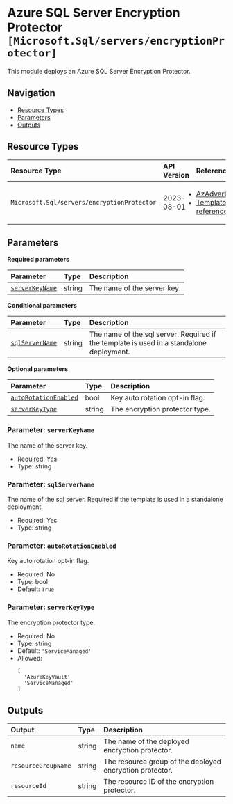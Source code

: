 # Azure SQL Server Encryption Protector `[Microsoft.Sql/servers/encryptionProtector]`

This module deploys an Azure SQL Server Encryption Protector.

## Navigation

- [Resource Types](#Resource-Types)
- [Parameters](#Parameters)
- [Outputs](#Outputs)

## Resource Types

| Resource Type | API Version | References |
| :-- | :-- | :-- |
| `Microsoft.Sql/servers/encryptionProtector` | 2023-08-01 | <ul style="padding-left: 0px;"><li>[AzAdvertizer](https://www.azadvertizer.net/azresourcetypes/microsoft.sql_servers_encryptionprotector.html)</li><li>[Template reference](https://learn.microsoft.com/en-us/azure/templates/Microsoft.Sql/2023-08-01/servers/encryptionProtector)</li></ul> |

## Parameters

**Required parameters**

| Parameter | Type | Description |
| :-- | :-- | :-- |
| [`serverKeyName`](#parameter-serverkeyname) | string | The name of the server key. |

**Conditional parameters**

| Parameter | Type | Description |
| :-- | :-- | :-- |
| [`sqlServerName`](#parameter-sqlservername) | string | The name of the sql server. Required if the template is used in a standalone deployment. |

**Optional parameters**

| Parameter | Type | Description |
| :-- | :-- | :-- |
| [`autoRotationEnabled`](#parameter-autorotationenabled) | bool | Key auto rotation opt-in flag. |
| [`serverKeyType`](#parameter-serverkeytype) | string | The encryption protector type. |

### Parameter: `serverKeyName`

The name of the server key.

- Required: Yes
- Type: string

### Parameter: `sqlServerName`

The name of the sql server. Required if the template is used in a standalone deployment.

- Required: Yes
- Type: string

### Parameter: `autoRotationEnabled`

Key auto rotation opt-in flag.

- Required: No
- Type: bool
- Default: `True`

### Parameter: `serverKeyType`

The encryption protector type.

- Required: No
- Type: string
- Default: `'ServiceManaged'`
- Allowed:
  ```Bicep
  [
    'AzureKeyVault'
    'ServiceManaged'
  ]
  ```

## Outputs

| Output | Type | Description |
| :-- | :-- | :-- |
| `name` | string | The name of the deployed encryption protector. |
| `resourceGroupName` | string | The resource group of the deployed encryption protector. |
| `resourceId` | string | The resource ID of the encryption protector. |
